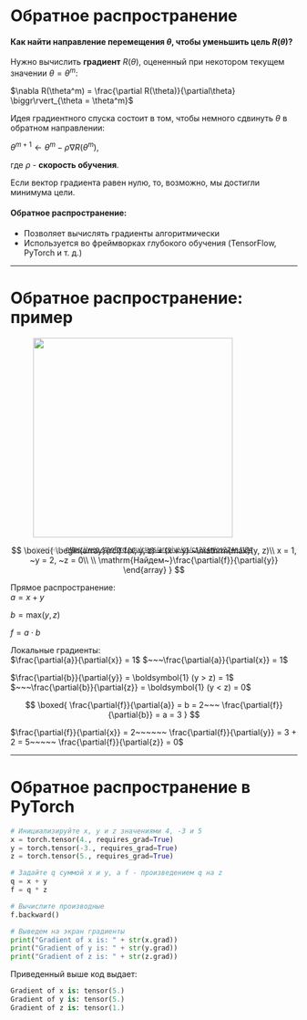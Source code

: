 # Обратное распространение

#### Как найти направление перемещения $\theta$, чтобы уменьшить цель $R(\theta)$?

Нужно вычислить **градиент** $R(\theta)$, оцененный при некотором текущем значении $\theta = \theta^m$:

$\nabla R(\theta^m) = \frac{\partial R(\theta)}{\partial\theta} \biggr\rvert_{\theta = \theta^m}$

Идея градиентного спуска состоит в том, чтобы немного сдвинуть $\theta$ в обратном направлении:

$\theta^{m+1} \leftarrow \theta^m - \rho \nabla R(\theta^m)$,

где $\rho$ - **скорость обучения**.

Если вектор градиента равен нулю, то, возможно, мы достигли минимума цели.

#### **Обратное распространение**:
* Позволяет вычислять градиенты алгоритмически
* Используется во фреймворках глубокого обучения (TensorFlow, PyTorch и т. д.)

---

# Обратное распространение: пример

<div class="grid grid-cols-[2fr_2fr]">
<div>
  <figure>
    <img src="/Backpropagation_Ex2.png" style="width: 350px !important;">
    <figcaption style="color:#b3b3b3ff; font-size: 11px; position: absolute;"><br>Источник:
      <a href="https://web.stanford.edu/class/archive/cs/cs224n/cs224n.1184/syllabus.html">https://web.stanford.edu/class/archive/cs/cs224n/cs224n.1184</a>
    </figcaption>
  </figure>
</div>
<div>

$$
\boxed{
\begin{array}{rcl}
f(x, y, z) = (x + y) ~\mathrm{max}(y, z)\\
x = 1, ~y = 2, ~z = 0\\
\\
\mathrm{Найдем~}\frac{\partial{f}}{\partial{y}}
\end{array}
}
$$
</div>
</div>

<div class="grid grid-cols-[2fr_2fr]">
<div>

Прямое распространение:<br>
$a = x + y$

$b = \mathrm{max}(y, z)$

$f = a \cdot b$

</div>
<div>

Локальные градиенты:<br>
$\frac{\partial{a}}{\partial{x}} = 1$ $~~~\frac{\partial{a}}{\partial{x}} = 1$

$\frac{\partial{b}}{\partial{y}} = \boldsymbol{1} (y > z) = 1$ $~~~\frac{\partial{b}}{\partial{z}} = \boldsymbol{1} (y < z) = 0$

$$
\boxed{
\frac{\partial{f}}{\partial{a}} = b = 2~~~ \frac{\partial{f}}{\partial{b}} = a = 3
}
$$
</div>
</div>

$\frac{\partial{f}}{\partial{x}} = 2~~~~~~ \frac{\partial{f}}{\partial{y}} = 3 + 2 = 5~~~~~ \frac{\partial{f}}{\partial{z}} = 0$

---

# Обратное распространение в PyTorch

```python {all}
# Инициализируйте x, y и z значениями 4, -3 и 5
x = torch.tensor(4., requires_grad=True)
y = torch.tensor(-3., requires_grad=True)
z = torch.tensor(5., requires_grad=True)

# Задайте q суммой x и y, а f - произведением q на z
q = x + y
f = q * z

# Вычислите производные
f.backward()

# Выведем на экран градиенты
print("Gradient of x is: " + str(x.grad))
print("Gradient of y is: " + str(y.grad))
print("Gradient of z is: " + str(z.grad))
```
Приведенный выше код выдает:
```python {all}
Gradient of x is: tensor(5.)
Gradient of y is: tensor(5.)
Gradient of z is: tensor(1.)
```
